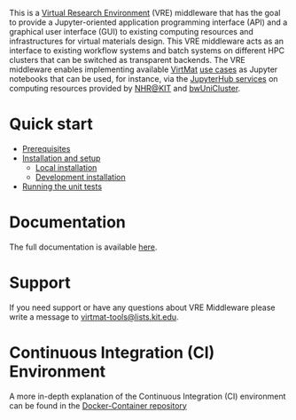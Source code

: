 This is a [Virtual Research Environment](https://en.wikipedia.org/wiki/Virtual_research_environment) (VRE) middleware that has the goal to provide a Jupyter-oriented application programming interface (API) and a graphical user interface (GUI) to existing computing resources and infrastructures for virtual materials design. This VRE middleware acts as an interface to existing workflow systems and batch systems on different HPC clusters that can be switched as transparent backends. The VRE middleware enables implementing available [VirtMat](https://www.materials.kit.edu/298.php) [use cases](https://gitlab.kit.edu/kit/virtmat-tools/virtmat-models-and-data-analyses) as Jupyter notebooks that can be used, for instance, via the [JupyterHub services](https://www.nhr.kit.edu/userdocs/jupyter/) on computing resources provided by [NHR@KIT](https://www.nhr.kit.edu/english) and [bwUniCluster](https://wiki.bwhpc.de/e/Category:BwUniCluster_2.0).


# Quick start

  * [Prerequisites](docs/prerequisites.md)
  * [Installation and setup](docs/installation.md)
    - [Local installation](docs/installation.md#local-installation)
    - [Development installation](docs/installation.md#development-installation)
  * [Running the unit tests](docs/testing.md#running-the-unit-tests)


# Documentation

The full documentation is available [here](https://vre-middleware.readthedocs.io/).


# Support

If you need support or have any questions about VRE Middleware please write a message to virtmat-tools@lists.kit.edu.


# Continuous Integration (CI) Environment

A more in-depth explanation of the Continuous Integration (CI) environment can be found in the [Docker-Container repository](https://gitlab.com/ikondov/vre-ci-docker/-/blob/master/docs/ci_documentation.md)
